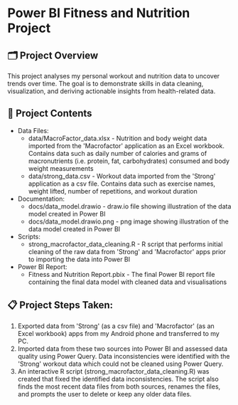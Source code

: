 # Power BI Fitness and Nutrition Project
## 🗂️ Project Overview
This project analyses my personal workout and nutrition data to uncover trends over time. The goal is to demonstrate skills in data cleaning, visualization, and deriving actionable insights from health-related data.

## 📁 Project Contents
- Data Files:
  - data/MacroFactor_data.xlsx - Nutrition and body weight data imported from the 'Macrofactor' application as an Excel workbook. Contains data such as daily number of calories and grams of macronutrients (i.e. protein, fat, carbohydrates) consumed and body weight measurements
  - data/strong_data.csv - Workout data imported from the 'Strong' application as a csv file. Contains data such as exercise names, weight lifted, number of repetitions, and workout duration
- Documentation:
  - docs/data_model.drawio - draw.io file showing illustration of the data model created in Power BI
  - docs/data_model.drawio.png - png image showing illustration of the data model created in Power BI
- Scripts:
  - strong_macrofactor_data_cleaning.R - R script that performs initial cleaning of the raw data from 'Strong' and 'Macrofactor' apps prior to importing the data into Power BI
- Power BI Report:
  - Fitness and Nutrition Report.pbix - The final Power BI report file containing the final data model with cleaned data and visualisations
 
## 📋 Project Steps Taken:
1. Exported data from 'Strong' (as a csv file) and 'Macrofactor' (as an Excel workbook) apps from my Android phone and transferred to my PC.
2. Imported data from these two sources into Power BI and assessed data quality using Power Query. Data inconsistencies were identified with the 'Strong' workout data which could not be cleaned using Power Query.
3. An interactive R script (strong_macrofactor_data_cleaning.R) was created that fixed the identified data inconsistencies. The script also finds the most recent data files from both sources, renames the files, and prompts the user to delete or keep any older data files.
